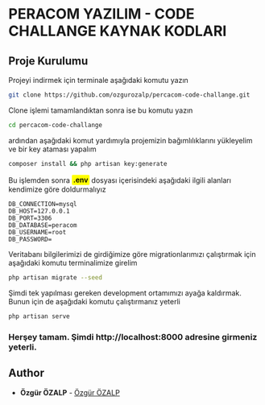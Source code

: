 # PERACOM YAZILIM - CODE CHALLANGE KAYNAK KODLARI
## Proje Kurulumu

Projeyi indirmek için terminale aşağıdaki komutu yazın

```bash
git clone https://github.com/ozgurozalp/percacom-code-challange.git
```

Clone işlemi tamamlandıktan sonra ise bu komutu yazın

```bash
cd percacom-code-challange
```

ardından aşağıdaki komut yardımıyla projemizin bağımlılıklarını yükleyelim ve bir key ataması yapalım

```bash
composer install && php artisan key:generate
```
Bu işlemden sonra <mark style="display:inline-block; padding: .2ch .3ch; border-radius:2px;font-weight:600">.env</mark> 
dosyası içerisindeki aşağıdaki ilgili alanları kendimize göre doldurmalıyız

```dotenv
DB_CONNECTION=mysql
DB_HOST=127.0.0.1
DB_PORT=3306
DB_DATABASE=peracom
DB_USERNAME=root
DB_PASSWORD=
```

Veritabanı bilgilerimizi de girdiğimize göre migrationlarımızı çalıştırmak için aşağıdaki komutu terminalimize girelim

```bash
php artisan migrate --seed
```

Şimdi tek yapılması gereken development ortamımızı ayağa kaldırmak. Bunun için de aşağıdaki komutu çalıştırmanız yeterli

```bash
php artisan serve
```

### Herşey tamam. Şimdi http://localhost:8000 adresine girmeniz yeterli.


## Author

* **Özgür ÖZALP** - [Özgür ÖZALP](https://github.com/ozgurozalp)
